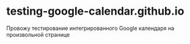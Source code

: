 # testing-google-calendar.github.io
Провожу тестирование интегрированного Google календаря на произвольной странице
